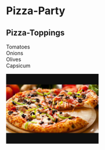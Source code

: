 # Pizza-Party

## Pizza-Toppings 

Tomatoes  
Onions  
Olives  
Capsicum  

<img src="https://github.com/AmoghSGoudar/Pizza-Party/blob/main/Images/pizza.jpg" width=50% height=50%>
